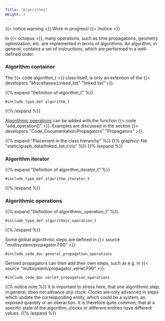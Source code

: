 ```yaml
---
Title: "Algorithms"
Weight: 3
---
```


{{< notice warning >}}
Work in progress!
{{< /notice >}}


In {{< octopus >}}, many operations, such as time propagations, geometry optimization, etc. are implemented in terms of algorithms.
An algorithm, in general, contains a set of instructions, which are performed in a well-defined order. 


### Algorithm container

The {{< code algorithm_t >}} class itself, is only an extention of the {{< developers "Miscellanea:Linked_list" "linked list" >}}.

{{% expand "Definition of algorithm_t" %}}
```Fortran
#include_type_def algorithm_t
```
{{% /expand %}}

[Algorithmic operations](#algorithmic-operations) can be added with the function {{< code "add_operation()" >}}. Examples are discussed in the section 
{{< developers "Code_Documentation:Propagators" "Propagators" >}}.

{{% expand "Placement in the class hierarchy" %}}
{{% graphviz-file "static/graph_data/linked_list_t.viz" %}}
{{% /expand %}}

### Algorithm iterator

{{% expand "Definition of algorithm_iterator_t" %}}
```Fortran
#include_type_def algorithm_iterator_t
```
{{% /expand %}}

### Algorithmic operations 

{{% expand "Definition of algorithmic_operation_t" %}}
```Fortran
#include_type_def algorithmic_operation_t
```
{{% /expand %}}

Some global algorithmic steps are defined in {{< source "multisystem/propagator.F90" >}}:
```Fortran
#include_code_doc general_propagation_operations
```

Derived propagators can then add their own steps, such as e.g. in {{< source "multisystem/propagator_verlet.F90" >}}:
```Fortran
#include_code_doc verlet_propagation_operations
```

{{% notice note %}}
It is important to stress here, that one algorithmic step, in general, does not advance any clock. Clocks are only advanced in steps which update the corresponding entity, which could be a system, an exposed quantity or an interaction. It is therefore quite common, that at a specific state of the algorithm, clocks or different entities have different values.
{{% /expand %}}